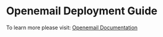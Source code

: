 # Openemail Deployment Guide

To learn more please visit: [Openemail Documentation](https://openemail.io) 
